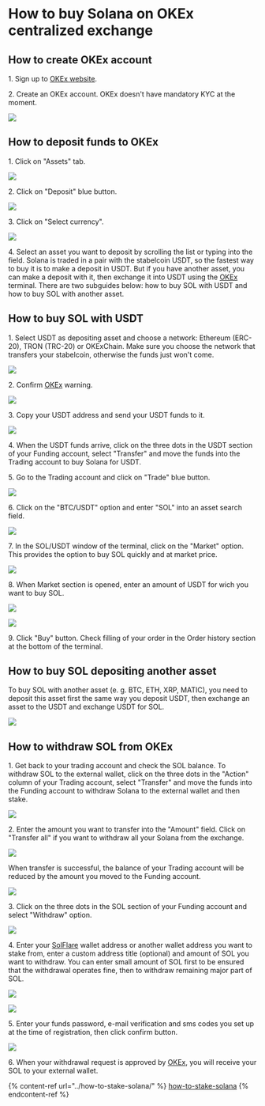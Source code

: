 # How to buy Solana on OKEx centralized exchange

## How to create OKEx account

1\. Sign up to [OKEx website](https://www.okex.com/join/2995542).&#x20;

2\. Create an OKEx account. OKEx doesn't have mandatory KYC at the moment.

![](../../../.gitbook/assets/01\_welcome\_screen.png)

## How to deposit funds to OKEx

1\. Click on "Assets" tab.

![](../../../.gitbook/assets/02\_assets\_section.png)

2\. Click on "Deposit" blue button.

![](../../../.gitbook/assets/04\_deposit\_button.png)

3\. Click on "Select currency".

![](../../../.gitbook/assets/05\_select\_currency.png)

4\. Select an asset you want to deposit by scrolling the list or typing into the field. Solana is traded in a pair with the stabelcoin USDT, so the fastest way to buy it is to make a deposit in USDT. But if you have another asset, you can make a deposit with it, then exchange it into USDT using the [OKEx](https://www.okex.com/join/2995542) terminal. There are two subguides below: how to buy SOL with USDT and how to buy SOL with another asset.

## How to buy SOL with USDT

1\. Select USDT as depositing asset and choose a network: Ethereum (ERC-20), TRON (TRC-20) or OKExChain. Make sure you choose the network that transfers your stabelcoin, otherwise the funds just won't come.

![](../../../.gitbook/assets/07\_usdt\_network\_selection.png)

2\. Confirm [OKEx](https://www.okex.com/join/2995542) warning.

![](../../../.gitbook/assets/08\_usdt\_warning.png)

3\. Copy your USDT address and send your USDT funds to it.

![](../../../.gitbook/assets/09\_usdt\_address.png)

4\. When the USDT funds arrive, click on the three dots in the USDT section of your Funding account, select "Transfer" and move the funds into the Trading account to buy Solana for USDT.

5\. Go to the Trading account and click on "Trade" blue button.

![](../../../.gitbook/assets/09\_terminal\_look.png)

6\. Click on the "BTC/USDT" option and enter "SOL" into an asset search field.

![](../../../.gitbook/assets/10\_sol\_selection.png)

7\. In the SOL/USDT window of the terminal, click on the "Market" option. This provides the option to buy SOL quickly and at market price.

![](../../../.gitbook/assets/12\_sol\_usdt\_window.png)

8\. When Market section is opened, enter an amount of USDT for wich you want to buy SOL.

![](../../../.gitbook/assets/13\_sol\_market\_section.png)

![](../../../.gitbook/assets/13\_usdt\_amount\_entering.png)

9\. Click "Buy" button. Check filling of your order in the Order history section at the bottom of the terminal.&#x20;

## How to buy SOL depositing another asset

To buy SOL with another asset (e. g. BTC, ETH, XRP, MATIC), you need to deposit this asset first the same way you deposit USDT, then exchange an asset to the USDT and exchange USDT for SOL.

![](../../../.gitbook/assets/06\_matic\_deposit.png)

## How to withdraw SOL from OKEx

1\. Get back to your trading account and check the SOL balance. To withdraw SOL to the external wallet, click on the three dots in the "Action" column of your Trading account, select "Transfer" and move the funds into the Funding account to withdraw Solana to the external wallet and then stake.&#x20;

![](../../../.gitbook/assets/22\_sol\_transfer\_button.png)

2\. Enter the amount you want to transfer into the "Amount" field. Click on "Transfer all" if you want to withdraw all your Solana from the exchange.

![](../../../.gitbook/assets/23\_transfer\_all\_button\_sol.png)

When transfer is successful, the balance of your Trading account will be reduced by the amount you moved to the Funding account.

![](../../../.gitbook/assets/23\_sol\_disappeared\_from\_trading\_acc.png)

3\. Click on the three dots in the SOL section of your Funding account and select "Withdraw" option.

![](../../../.gitbook/assets/25\_sol\_withdraw\_button.png)

4\. Enter your [SolFlare](https://solflare.com) wallet address or another wallet address you want to stake from, enter a custom address title (optional) and amount of SOL you want to withdraw. You can enter small amount of SOL first to be ensured that the withdrawal operates fine, then to withdraw remaining major part of SOL.

![](../../../.gitbook/assets/26\_sol\_withdrawal\_screen.png)

![](../../../.gitbook/assets/27\_withdrawal\_screen\_fullfilled.png)

5\. Enter your funds password, e-mail verification and sms codes you set up at the time of registration, then click confirm button.

![](../../../.gitbook/assets/29\_withdrawal\_completed\_screen.png)

6\. When your withdrawal request is approved by [OKEx](https://www.okex.com/join/2995542), you will receive your SOL to your external wallet.

{% content-ref url="../how-to-stake-solana/" %}
[how-to-stake-solana](../how-to-stake-solana/)
{% endcontent-ref %}
